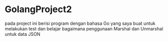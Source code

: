 # GolangProject2

pada project ini berisi program dengan bahasa Go yang saya buat untuk melakukan test dan belajar bagaimana penggunaan Marshal dan Unmarshal untuk data JSON
